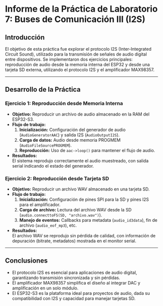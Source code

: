 # Informe de la Práctica de Laboratorio 7: Buses de Comunicación III (I2S)

## Introducción
El objetivo de esta práctica fue explorar el protocolo I2S (Inter-Integrated Circuit Sound), utilizado para la transmisión de señales de audio digital entre dispositivos. Se implementaron dos ejercicios principales: reproducción de audio desde la memoria interna del ESP32 y desde una tarjeta SD externa, utilizando el protocolo I2S y el amplificador MAX98357.

---
## Desarrollo de la Práctica

### Ejercicio 1: Reproducción desde Memoria Interna
- **Objetivo:** Reproducir un archivo de audio almacenado en la RAM del ESP32-S3.
- **Flujo de trabajo:**
  1. **Inicialización:** Configuración del generador de audio (`AudioGeneratorAAC`) y salida I2S (`AudioOutputI2S`).
  2. **Carga de datos:** Audio desde memoria PROGMEM (`AudioFileSourcePROGMEM`).
  3. **Reproducción:** Uso de `aac->loop()` para mantener el flujo de audio.
- **Resultados:**  
  El sistema reprodujo correctamente el audio muestreado, con salida serial indicando el estado del generador.

### Ejercicio 2: Reproducción desde Tarjeta SD
- **Objetivo:** Reproducir un archivo WAV almacenado en una tarjeta SD.
- **Flujo de trabajo:**
  1. **Inicialización:** Configuración de pines SPI para la SD y pines I2S para el amplificador.
  2. **Carga de archivo:** Lectura del archivo WAV desde la SD (`audio.connecttoFS(SD, "archivo.wav")`).
  3. **Manejo de eventos:** Callbacks para metadata (`audio_id3data`), fin de archivo (`audio_eof_mp3`), etc.
- **Resultados:**  
  El archivo WAV se reprodujo sin pérdida de calidad, con información de depuración (bitrate, metadatos) mostrada en el monitor serial.

---

## Conclusiones
- El protocolo I2S es esencial para aplicaciones de audio digital, garantizando transmisión sincronizada y sin pérdidas.
- El amplificador MAX98357 simplifica el diseño al integrar DAC y amplificación en un solo módulo.
- El ESP32-S3 es la plataforma ideal para proyectos de audio, dada su compatibilidad con I2S y capacidad para manejar tarjetas SD.
